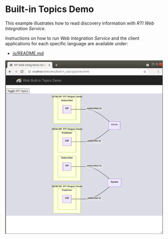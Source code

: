 # Built-in Topics Demo
This example illustrates how to read discovery information with _RTI Web
Integration Service_.

Instructions on how to run _Web Integration Service_ and the client applications
for each specific language are available under:

* [js/README.md](js/README.md)

![Alt text](../../resources/img/rti_builtin_topics_demo.png "Built-in Topics Demo Screenshot")
